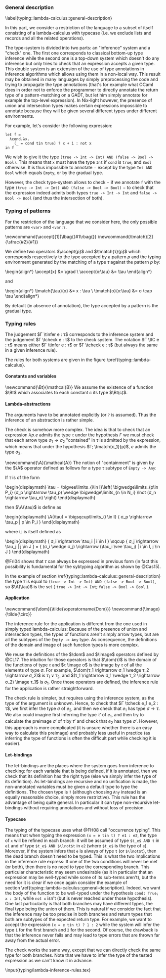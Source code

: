 ### General description
\label{typing::lambda-calculus::general-description}

In this part, we consider a restriction of the language to a subset of itself
consisting of a lambda-calculus with typecase (i.e. we exclude lists and
records and all the related operations).

The type-system is divided into two parts: an "inference" system and a "check"
one.
The first one corresponds to classical bottom-up type inference while the
second one is a top-down system which doesn't do any inference but only tries
to check that an expression accepts a given type.
This double system is an extension of the use of type annotations in inference
algorithms which allows using them in a non-local way. This result may be
obtained in many languages by simply preprocessing the code and trying to
propagate the type annotations (that's for example what OCaml does in order not
to enforce the programmer to directly annotate the return type of a
pattern-matching on a GADT, but let him simply annotate for example the
top-level expression).
In Nix-light however, the presence of union and intersection types makes
certain expressions impossible to annotate because they will be given several
different types under different environments.

For example, let's consider the following expression:

```
let f =
  λcond.λx.
    (_ = cond tin true) ? x + 1 : not x
in f
```

We wish to give it the type `(true -> Int -> Int) AND (false -> Bool -> Bool)`.
This means that `x` must have the type `Int` if `cond` is `true`, and `Bool`
otherwise.
It is thus impossible to annotate − except by the type `Int AND Bool` which
equals `Empty`, or by the gradual type.

However, the check type-system allows to check − if we annotate `f` with the
type `(true -> Int -> Int) AND (false -> Bool -> Bool)` − to check that the
expression indeed admits both types `true -> Int -> Int` and `false -> Bool ->
Bool` (and thus the intersection of both).

### Typing of patterns

For the restriction of the language that we consider here, the only possible
patterns are `<var>` and `<var:τ`.

\newcommand{\accept}[1]{\lbag{}#1\rbag{}}
\newcommand{\tmatch}[2]{\sfrac{#2}{#1}}

We define two operators $\accept{p}$ and $\tmatch{τ}{p}$ which corresponds
respectively to the type accepted by a pattern $p$ and the typing environment
generated by the matching of a type $τ$ against the pattern $p$ by:

\begin{align*}
  \accept{x} &= \grad \\
  \accept{x:\tau} &= \tau
\end{align*}

and

\begin{align*}
  \tmatch{\tau}{x} &= x : \tau \\
  \tmatch{σ}{x:\tau} &= σ \cap \tau
\end{align*}


By default (in absence of annotation), the type accepted by a pattern is the
gradual type.

### Typing rules

The judgement $Γ \tinfer e : τ$ corresponds to the inference system and
the judgement $Γ \tcheck e : τ$ to the check system.
The notation $Γ \tIC e : τ$ means either $Γ \tinfer e : τ$ or
$Γ \tcheck e : τ$ (but always the same in a given inference rule).

The rules for both systems are given in the
figure \pref{typing::lambda-calculus}.

#### Constants and variables

\newcommand{\Bt}{\mathcal{B}}
We assume the existence of a function $\Bt$ which associates to each constant
$c$ its type $\Bt(c)$.

#### Lambda-abstractions

The arguments have to be annotated explicitly (or `?` is assumed). Thus the
inference of an abstraction is rather simple.

The check is somehow more complex. The idea is that to check that an expression
$λ p.e$ admits the type $τ$ under the hypothesis $Γ$ we must check
that each arrow type $σ_1 \rightarrow σ_2$ "contained" in $τ$ is
admitted by the expression, which means that under the hypothesis $Γ;
\tmatch{σ_1}{p}$, $e$ admits the type $σ_2$.

\newcommand{\A}{\mathcal{A}}
The notion of "containment" is given by the $\A$ operator defined as follows
for a type $τ$ subtype of `Empty -> Any`:

If $τ$ is of the form

\begin{displaymath}
  \tau = \bigvee\limits_{i\in I}\left(
    \bigwedge\limits_{p\in P_i} (σ_p \rightarrow \tau_p)
    \wedge \bigwedge\limits_{n \in N_i} \lnot (σ_n \rightarrow \tau_n)
  \right)
\end{displaymath}

then $\A(\tau)$ is define as

\begin{displaymath}
  \A(\tau) = \bigsqcup\limits_{i \in I} \{ σ_p \rightarrow \tau_p | p \in P_i \}
\end{displaymath}

where $\sqcup$ is itself defined as

\begin{displaymath}
  \{ σ_i \rightarrow \tau_i \| i \in I \} \sqcup \{ σ_j \rightarrow \tau_j \| j \in J \} =
    \{ (σ_i \wedge σ_j) \rightarrow (\tau_i \vee \tau_j) \| i \in I, j \in J \}
\end{displaymath}

@Fri04 shows that $τ$ can always be expressed in previous form (in fact this
possibility is fundamental for the sybtyping algorithm as shown by @Cas15).

In the example of section \ref{typing::lambda-calculus::general-description}
the type $τ$ is equal to `(true -> Int -> Int) AND (false -> Bool -> Bool)`,
so $\A(\tau)$ is the set $\{$ `true -> Int -> Int`; `false -> Bool -> Bool` $\}$.

#### Application

\newcommand{\dom}{\tilde{\operatorname{Dom}}}
\newcommand{\image}{\tilde{\circ}}

The inference rule for the application is different from the one used in simply
typed lambda-calculus: Because of the presence of union and intersection types,
the types of functions aren't simply arrow types, but are all the subtypes of
the `Empty -> Any` type.
As consequence, the definitions of the domain and image of such function
types is more complex.

We reuse the definitions of the $\dom$ and $\image$ operators defined by @CL17.
The intuition for those operators is that $\dom(τ)$ is the domain of the
functions of type $τ$ and $τ \image σ$ is the image by $τ$ of all the
elements of type $σ$.
For example, $\dom(τ_1 \rightarrow σ_1 \wedge τ_2 \rightarrow σ_2)$ is
$τ_1 \vee τ_2$, and $(τ_1 \rightarrow σ_1 \wedge τ_2 \rightarrow
σ_2) \image τ_1$ is $σ_1$.
Once those operators are defined, the inference rule for the application is
rather straightforward.

The check rule is simpler, but requires using the inference system, as the type
of the argument is unknown.
Hence, to check that $Γ \tcheck e_1 e_2 : τ$, we first infer the type
$σ$ of $e_2$, and then we check that $e_1$ has type $σ \rightarrow
τ$.
We also could imagine first inferring the type $τ'$ of $e_1$, and then
try to calculate the preimage $σ'$ of $τ$ by $τ'$ and check that $e_2$
has type $σ'$. However, this approach is more complicated (it is unsure
whether there is an easy way to calculate this preimage) and probably less
useful in practice (as inferring the type of functions is often the difficult
part while checking it is easier).

#### Let-bindings

The let-bindings are the places where the system goes from inference to
checking: for each variable that is being defined, if it is annotated, then we
check that its definition has the right type (else we simply infer the type of
its definition).
As let-bindings are recursive and no unification is made, the non-annotated
variables must be given a default type to type the definitions. The chosen type
is `?` (although choosing `Any` instead is an equally reasonable choice, simply
more restrictive).
This rule has the advantage of being quite general. In particular it can type
non-recursive let-bindings without requiring annotations and without loss of
precision.

#### Typecase

The typing of the typecase uses what @FH08 call "occurrence typing".
This means that when typing the expression `(x = e tin t) ? e1 : e2`, the type
of `x` will be refined in each branch: it will be assumed of type `$t_e$ AND t`
in `e1` and of type `$t_e$ AND $\lnot$t` in `e2` (where `$t_e$` is the type of
`e`).
Moreover, if the system infers that `e` is always of type `t` (or `$\lnot$t`),
then the dead branch doesn't need to be typed.
This is what the two implications in the inference rule express: If one of the
two conditions will never be met (or both), then there is no need to type the
corresponding branch.
This particular characteristic may seem undesirable (as it in particular that
an expression may be well-typed while some of its sub-terms aren't), but the
need for it is clear if we once again consider the example of
section \ref{typing::lambda-calculus::general-description}.
Indeed, we want the body of the function to be well-typed under the hypothesis
`cond: True; x : Int`, while `not x` isn't (but is never reached under those
hypothesis).
One last particularity is that both branches may have different types, the
final type being the union of them.
This is natural if we consider the fact that the inference may be too precise
in both branches and return types that both are subtypes of the expected return
type.
For example, we want to accept the expression `(x = e tin t) ? 1 : 2` while the
system will infer the type `1` for the first branch and `2` for the second.
Of course, the drawback is that the inference never fails and may lead to type
errors that are thrown far away from the actual error.

The check works the same way, except that we can directly check the same type
for both branches. Note that we have to infer the type of the tested
expression as we can't know it in advance.

\input{typing/lambda-inference-rules.tex}
